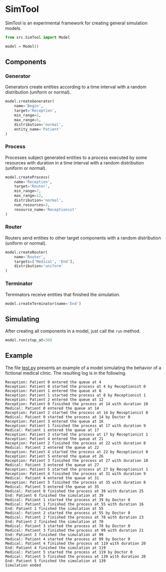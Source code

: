 # SimTool

SimTool is an experimental framework for creating general simulation models.

```python
from src.SimTool import Model

model = Model()
```

## Components

### Generator

Generators create entities according to a time interval with a random distribution (uniform or normal).

```python
model.createGenerator(
    name='Begin',
    target='Reception',
    min_range=2,
    max_range=5,
    distribution='normal',
    entity_name='Patient'
)
```

### Process

Processes subject generated entities to a process executed by some resources with duration in a time interval with a random distribution (uniform or normal).

```python
model.createProcess(
    name='Reception',
    target='Router',
    min_range=7,
    max_range=12,
    distribution='normal',
    num_resources=2,
    resource_name='Receptionist'
)
```

### Router

Routers send entities to other target components with a random distribution (uniform or normal).

```python
model.createRouter(
    name='Router',
    targets=['Medical', 'End'],
    distribution='uniform'
)
```

### Terminator

Terminators receive entities that finished the simulation.

```python
model.createTerminator(name='End')
```

## Simulating

After creating all components in a model, just call the `run` method.

```python
model.run(stop_at=30)
```

## Example


The file [test.py](https://github.com/andrewmsilva/SimTool/blob/main/test.py) presents an example of a model simulating the behavior of a fictional medical clinic. The resulting log is in the following.

```
Reception: Patient 0 entered the queue at 4
Reception: Patient 0 started the process at 4 by Receptionist 0
Reception: Patient 1 entered the queue at 8
Reception: Patient 1 started the process at 8 by Receptionist 1
Reception: Patient 2 entered the queue at 12
Reception: Patient 0 finished the process at 14 with duration 10
Medical: Patient 0 entered the queue at 14
Reception: Patient 2 started the process at 14 by Receptionist 0
Medical: Patient 0 started the process at 14 by Doctor 0
Reception: Patient 3 entered the queue at 16
Reception: Patient 1 finished the process at 17 with duration 9
Medical: Patient 1 entered the queue at 17
Reception: Patient 3 started the process at 17 by Receptionist 1
Reception: Patient 4 entered the queue at 21
Reception: Patient 2 finished the process at 22 with duration 8
Medical: Patient 2 entered the queue at 22
Reception: Patient 4 started the process at 22 by Receptionist 0
Reception: Patient 5 entered the queue at 26
Reception: Patient 3 finished the process at 27 with duration 10
Medical: Patient 3 entered the queue at 27
Reception: Patient 5 started the process at 27 by Receptionist 1
Reception: Patient 4 finished the process at 31 with duration 9
Medical: Patient 4 entered the queue at 31
Reception: Patient 5 finished the process at 35 with duration 8
Medical: Patient 5 entered the queue at 35
Medical: Patient 0 finished the process at 39 with duration 25
End: Patient 0 finished the simulation at 39
Medical: Patient 1 started the process at 39 by Doctor 0
Medical: Patient 1 finished the process at 55 with duration 16
End: Patient 1 finished the simulation at 55
Medical: Patient 2 started the process at 55 by Doctor 0
Medical: Patient 2 finished the process at 78 with duration 23
End: Patient 2 finished the simulation at 78
Medical: Patient 3 started the process at 78 by Doctor 0
Medical: Patient 3 finished the process at 99 with duration 21
End: Patient 3 finished the simulation at 99
Medical: Patient 4 started the process at 99 by Doctor 0
Medical: Patient 4 finished the process at 119 with duration 20
End: Patient 4 finished the simulation at 119
Medical: Patient 5 started the process at 119 by Doctor 0
Medical: Patient 5 finished the process at 139 with duration 20
End: Patient 5 finished the simulation at 139
Simulation ended
```
